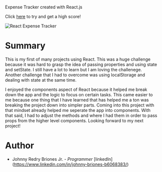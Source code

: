 Expense Tracker created with React.js

Click [here](https://jbri91.github.io/snakeGame/) to try and get a high score!

![React Expense Tracker](/readmeScreenshot.png)

# Summary

This is my first of many projects using React. This was a huge challenge because it was hard to grasp the idea of passing properties and using state and setState. I still have a lot to learn but I am loving the challenege. Another challenge that I had to overcome was using localStorage and dealing with state at the same time.

I enjoyed the components aspect of React because it helped me break down the app and the logic to focus on certain tasks. This came easier to me because one thing that I have learned that has helped me a ton was breaking the project down into simpler parts. Coming into this project with that mindset already helped me seperate the app into components. With that said, I had to adjust the methods and where I had them in order to pass props from the higher level components. Looking forward to my next project!


# Author
* Johnny Redry Briones Jr. - *Programmer*
[linkedIn] (https://www.linkedin.com/in/johnny-briones-b6068383/)